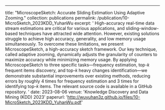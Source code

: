 ---
title: "MicroscopeSketch: Accurate Sliding Estimation Using Adaptive Zooming."
collection: publications
permalink: /publication/10-MicroSketch_2023KDD_YuhanWu
excerpt: ' High-accuracy real-time data stream estimations are critical for various applications, and sliding-window-based techniques have attracted wide attention. However, existing solutions struggle to achieve high accuracy, generality, and low memory usage simultaneously. To overcome these limitations, we present MicroscopeSketch, a high-accuracy sketch framework. Our key technique, called adaptive zooming, dynamically adjusts the granularity of counters to maximize accuracy while minimizing memory usage. By applying MicroscopeSketch to three specific tasks—frequency estimation, top-𝑘 frequent items discovery, and top-𝑘 heavy changes identification—we demonstrate substantial improvements over existing methods, reducing errors by roughly 4 times for frequency estimation and 3 times for identifying top-𝑘 items. The relevant source code is available in a GitHub repository. '
date: 2023-08-06
venue: 'Knowledge Discovery and Data Mining (KDD) 2023'
paperurl: 'http://wuyuhan3z.github.io/files/10-MicroSketch_2023KDD_YuhanWu.pdf'


   